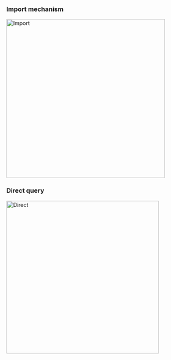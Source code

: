 ### Import mechanism

<img width="415" alt="Import" src="https://github.com/sailajachintala/Power-BI-Zero-to-Hero/assets/65940748/7e27e80c-083b-4ea9-82ca-cbaa3ea03339">


### Direct query

<img width="399" alt="Direct" src="https://github.com/sailajachintala/Power-BI-Zero-to-Hero/assets/65940748/462549d2-3ebe-4914-9bac-5fbe6c7ca0d0">


